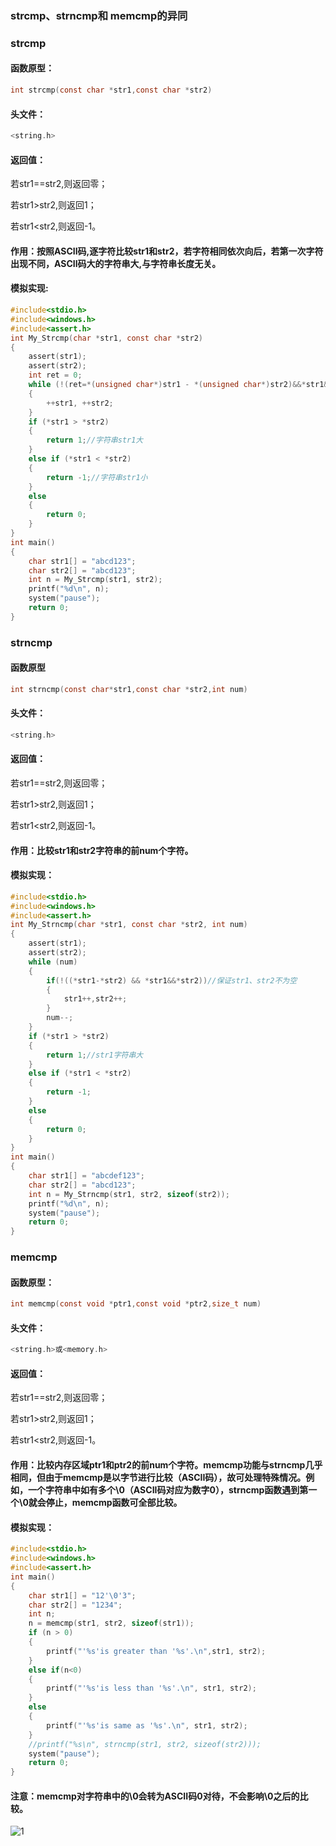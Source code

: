 ### strcmp、strncmp和 memcmp的异同

### strcmp

#### 函数原型：

```c
int strcmp(const char *str1,const char *str2)
```

#### 头文件：

```c
<string.h>
```

#### 返回值：

若str1==str2,则返回零；

若str1>str2,则返回1；

若str1<str2,则返回-1。

#### 作用：按照ASCII码,逐字符比较str1和str2，若字符相同依次向后，若第一次字符出现不同，ASCII码大的字符串大,与字符串长度无关。

#### 模拟实现:

```c
#include<stdio.h>
#include<windows.h>
#include<assert.h>
int My_Strcmp(char *str1, const char *str2)
{
	assert(str1);
	assert(str2);
	int ret = 0;
	while (!(ret=*(unsigned char*)str1 - *(unsigned char*)str2)&&*str1&&str2)
	{
		++str1, ++str2;
	}
	if (*str1 > *str2)
	{
		return 1;//字符串str1大
	}
	else if (*str1 < *str2)
	{
		return -1;//字符串str1小
	}
	else
	{
		return 0;
	}
}
int main()
{
	char str1[] = "abcd123";
	char str2[] = "abcd123";
	int n = My_Strcmp(str1, str2);
	printf("%d\n", n);
	system("pause");
	return 0;
}
```

### strncmp

#### 函数原型

```c
int strncmp(const char*str1,const char *str2,int num)
```

#### 头文件：

```c
<string.h>
```

#### 返回值：

若str1==str2,则返回零；

若str1>str2,则返回1；

若str1<str2,则返回-1。

#### 作用：比较str1和str2字符串的前num个字符。

#### 模拟实现：

```c
#include<stdio.h>
#include<windows.h>
#include<assert.h>
int My_Strncmp(char *str1, const char *str2, int num)
{
	assert(str1);
	assert(str2);
	while (num)
	{
		if(!((*str1-*str2) && *str1&&*str2))//保证str1、str2不为空
		{
			str1++,str2++;
		}
		num--;
	}
	if (*str1 > *str2)
	{
		return 1;//str1字符串大
	}
	else if (*str1 < *str2)
	{
		return -1;
	}
	else
	{
		return 0;
	}
}
int main()
{
	char str1[] = "abcdef123";
	char str2[] = "abcd123";
	int n = My_Strncmp(str1, str2, sizeof(str2));
	printf("%d\n", n);
	system("pause");
	return 0;
}
```

### memcmp

#### 函数原型：

```c
int memcmp(const void *ptr1,const void *ptr2,size_t num)
```

#### 头文件：

```c
<string.h>或<memory.h>
```

#### 返回值：

若str1==str2,则返回零；

若str1>str2,则返回1；

若str1<str2,则返回-1。

#### 作用：比较内存区域ptr1和ptr2的前num个字符。memcmp功能与strncmp几乎相同，但由于memcmp是以字节进行比较（ASCII码），故可处理特殊情况。例如，一个字符串中如有多个\0（ASCII码对应为数字0），strncmp函数遇到第一个\0就会停止，memcmp函数可全部比较。

#### 模拟实现：

```c
#include<stdio.h>
#include<windows.h>
#include<assert.h>
int main()
{
	char str1[] = "12'\0'3";
	char str2[] = "1234";
	int n;
	n = memcmp(str1, str2, sizeof(str1));
	if (n > 0)
	{
		printf("'%s'is greater than '%s'.\n",str1, str2);
	}
	else if(n<0)
	{
		printf("'%s'is less than '%s'.\n", str1, str2);
	}
	else
	{
		printf("'%s'is same as '%s'.\n", str1, str2);
	}
	//printf("%s\n", strncmp(str1, str2, sizeof(str2)));
	system("pause");
	return 0;
}
```

#### 注意：memcmp对字符串中的\0会转为ASCII码0对待，不会影响\0之后的比较。

![1](C:\Users\14665\source\repos\memcmp\1.png)